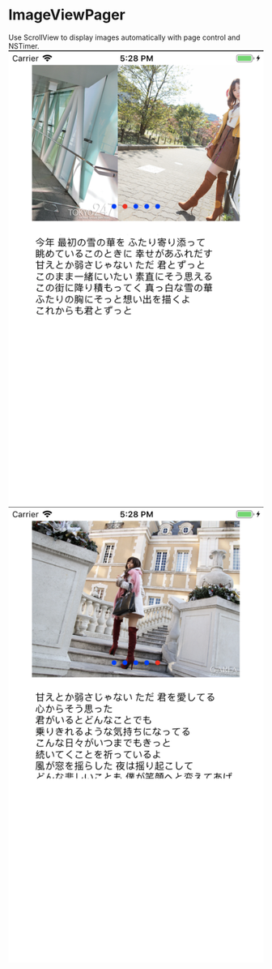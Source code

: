 # ImageViewPager
Use ScrollView to display images automatically with page control and NSTimer.
![image](https://github.com/rayray199085/ImageViewPager/blob/master/images/Screen%20Shot%202019-02-07%20at%205.28.33%20pm.png)
![image](https://github.com/rayray199085/ImageViewPager/blob/master/images/Screen%20Shot%202019-02-07%20at%205.28.57%20pm.png)
